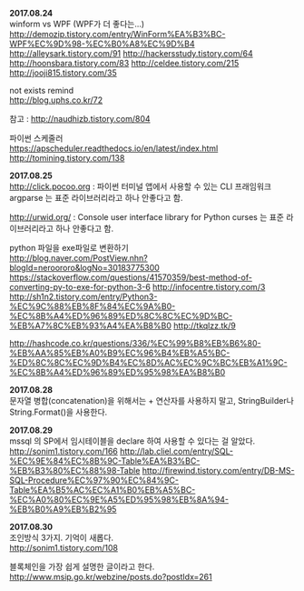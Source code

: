 **2017.08.24**  
winform vs WPF (WPF가 더 좋다는...)  
http://demozip.tistory.com/entry/WinForm%EA%B3%BC-WPF%EC%9D%98-%EC%B0%A8%EC%9D%B4
http://alleysark.tistory.com/91
http://hackersstudy.tistory.com/64
http://hoonsbara.tistory.com/83
http://celdee.tistory.com/215
http://jooji815.tistory.com/35

not exists remind  
http://blog.uphs.co.kr/72

참고 : http://naudhizb.tistory.com/804

파이썬 스케줄러  
https://apscheduler.readthedocs.io/en/latest/index.html
http://tomining.tistory.com/138

**2017.08.25**  
http://click.pocoo.org : 파이썬 터미널 앱에서 사용할 수 있는 CLI 프래임워크
argparse 는 표준 라이브러리라고 하나 안좋다고 함.

http://urwid.org/ : Console user interface library for Python
curses 는 표준 라이브러리라고 하나  안좋다고 함.

python 파일을 exe파일로 변환하기  
http://blog.naver.com/PostView.nhn?blogId=neroororo&logNo=30183775300
https://stackoverflow.com/questions/41570359/best-method-of-converting-py-to-exe-for-python-3-6
http://infocentre.tistory.com/3
http://sh1n2.tistory.com/entry/Python3-%EC%9C%88%EB%8F%84%EC%9A%B0-%EC%8B%A4%ED%96%89%ED%8C%8C%EC%9D%BC-%EB%A7%8C%EB%93%A4%EA%B8%B0
http://tkqlzz.tk/9

http://hashcode.co.kr/questions/336/%EC%99%B8%EB%B6%80-%EB%AA%85%EB%A0%B9%EC%96%B4%EB%A5%BC-%ED%8C%8C%EC%9D%B4%EC%8D%AC%EC%9C%BC%EB%A1%9C-%EC%8B%A4%ED%96%89%ED%95%98%EA%B8%B0


**2017.08.28**  
문자열 병합(concatenation)을 위해서는 + 연산자를 사용하지 말고, StringBuilder나 String.Format()을 사용한다.

**2017.08.29**  
mssql 의 SP에서 임시테이블을 declare 하여 사용할 수 있다는 걸 알았다.  
http://sonim1.tistory.com/166
http://lab.cliel.com/entry/SQL-%EC%9E%84%EC%8B%9C-Table%EA%B3%BC-%EB%B3%80%EC%88%98-Table
http://firewind.tistory.com/entry/DB-MS-SQL-Procedure%EC%97%90%EC%84%9C-Table%EA%B5%AC%EC%A1%B0%EB%A5%BC-%EC%A0%80%EC%9E%A5%ED%95%98%EB%8A%94-%EB%B0%A9%EB%B2%95

**2017.08.30**  
조인방식 3가지. 기억이 새롭다.  
http://sonim1.tistory.com/108

블록체인을 가장 쉽게 설명한 글이라고 한다.
http://www.msip.go.kr/webzine/posts.do?postIdx=261
